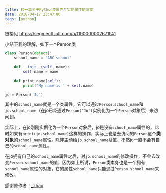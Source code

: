 ```yaml
---
title: 转一篇关于Python类属性与实例属性的博文
date: 2018-04-17 23:47:00
tags: [python]
---
```


链接见 https://segmentfault.com/a/1190000002671941

小结下我的理解，如下一个Person类

``` python
class Person(object):
    school_name = "ABC school"

    def __init__(self, name):
        self.name = name
    
    def print_name(self):
        print('My name is ' + self.name)

jo = Person('Jo')
```

其中的`school_name`就是一个类属性，它可以通过`Person.school_name`和`jo.school_name`（在jo已经通过`Person('Jo')`实例化为一个`Person`对象后）来访问到。

实际上，在jo刚刚实例化为一个`Person`对象后，jo是没有`school_name`属性的，此时如果有`print(jo.school_name)`这样的操作，实际上也是去访问的`Person`这个**类对象**的`school_name`属性。除非主动给`jo.school_name`赋值，不然jo一直不会有自己的`school_name`属性。

在jo拥有自己的`school_name`属性之后，对`jo.school_name`的修改操作，不会去改变`Person.school_name`的值，因为如上所说，`Person`类本身也是一个拥有`school_name`属性的对象，它的属性`school_name`只能通过`Person.school_name`来修改。

感谢原作者！[_zhao](https://segmentfault.com/u/_zhao)